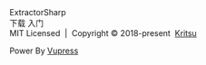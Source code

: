 <home>
    <div slot="header">ExtractorSharp</div>
    <div>
        <action-button :href="$redirect('/download/')">下载</action-button>
        <action-button :href="$redirect('/guide/')">入门</action-button>
    </div>
    <div slot="footer">
        <a :href="$redirect('/license/')">MIT Licensed</a>
        <span>&nbsp;|&nbsp;</span>
        <span>Copyright © 2018-present&nbsp;</span>
        <a href="//github.com/Kritsu">Kritsu</a>
        <p>
        Power By
            <a href="//vuepress.vuejs.org"> Vupress</a>
        </p>
    </div>
</home>
